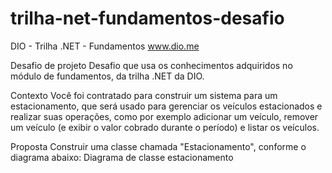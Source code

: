 # trilha-net-fundamentos-desafio
DIO - Trilha .NET - Fundamentos
www.dio.me

Desafio de projeto
Desafio que usa os conhecimentos adquiridos no módulo de fundamentos, da trilha .NET da DIO.

Contexto
Você foi contratado para construir um sistema para um estacionamento, que será usado para gerenciar os veículos estacionados e realizar suas operações, como por exemplo adicionar um veículo, remover um veículo (e exibir o valor cobrado durante o período) e listar os veículos.

Proposta
Construir uma classe chamada "Estacionamento", conforme o diagrama abaixo: Diagrama de classe estacionamento
